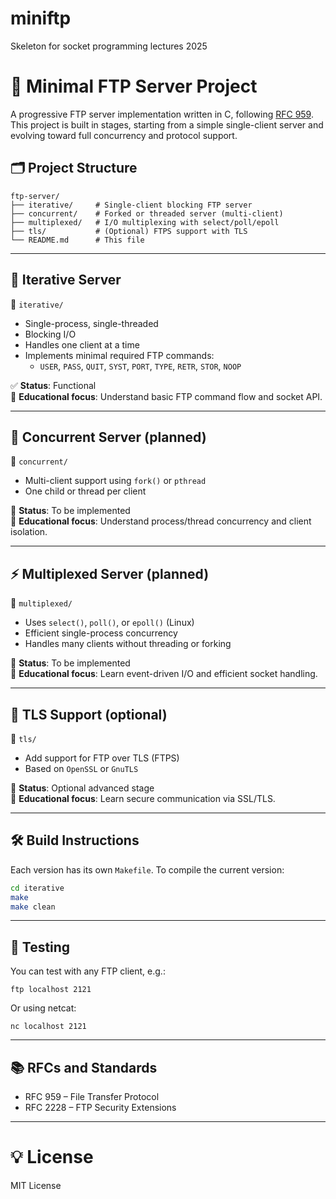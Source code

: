 # miniftp
Skeleton for socket programming lectures 2025

# 📡 Minimal FTP Server Project

A progressive FTP server implementation written in C, following [RFC 959](https://www.rfc-editor.org/rfc/rfc959.html).  
This project is built in stages, starting from a simple single-client server and evolving toward full concurrency and protocol support.

## 🗂️ Project Structure

```text
ftp-server/
├── iterative/     # Single-client blocking FTP server
├── concurrent/    # Forked or threaded server (multi-client)
├── multiplexed/   # I/O multiplexing with select/poll/epoll
├── tls/           # (Optional) FTPS support with TLS
└── README.md      # This file
```

---

## 🚦 Iterative Server

📁 `iterative/`

- Single-process, single-threaded  
- Blocking I/O  
- Handles one client at a time  
- Implements minimal required FTP commands:
  - `USER`, `PASS`, `QUIT`, `SYST`, `PORT`, `TYPE`, `RETR`, `STOR`, `NOOP`

✅ **Status**: Functional  
🧠 **Educational focus**: Understand basic FTP command flow and socket API.

---

## 👥 Concurrent Server (planned)

📁 `concurrent/`

- Multi-client support using `fork()` or `pthread`
- One child or thread per client

🚧 **Status**: To be implemented  
🧠 **Educational focus**: Understand process/thread concurrency and client isolation.

---

## ⚡ Multiplexed Server (planned)

📁 `multiplexed/`

- Uses `select()`, `poll()`, or `epoll()` (Linux)
- Efficient single-process concurrency
- Handles many clients without threading or forking

🚧 **Status**: To be implemented  
🧠 **Educational focus**: Learn event-driven I/O and efficient socket handling.

---

## 🔐 TLS Support (optional)

📁 `tls/`

- Add support for FTP over TLS (FTPS)
- Based on `OpenSSL` or `GnuTLS`

🚧 **Status**: Optional advanced stage  
🧠 **Educational focus**: Learn secure communication via SSL/TLS.

---

## 🛠️ Build Instructions

Each version has its own `Makefile`. To compile the current version:

```sh
cd iterative
make
make clean
```

---

## 🧪 Testing

You can test with any FTP client, e.g.:

```text
ftp localhost 2121
```

Or using netcat:

```text
nc localhost 2121
```

---

## 📚 RFCs and Standards
- RFC 959 – File Transfer Protocol
- RFC 2228 – FTP Security Extensions

---

# 💡 License

MIT License
